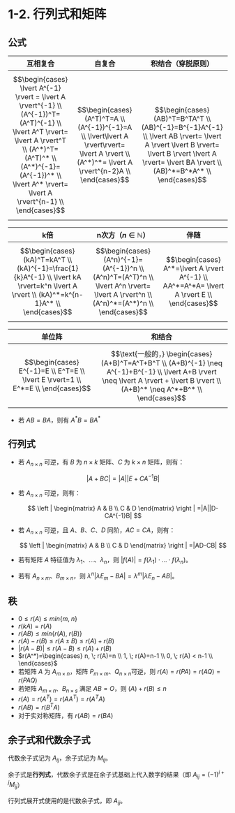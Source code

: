 # 1-2. 行列式和矩阵

## 公式

| 互相复合                                                                                                                                                                                                                                  | 自复合                                                                                                                                              | 积结合（穿脱原则）                                                                                                                                                                                         |
|---------------------------------------------------------------------------------------------------------------------------------------------------------------------------------------------------------------------------------------|--------------------------------------------------------------------------------------------------------------------------------------------------|---------------------------------------------------------------------------------------------------------------------------------------------------------------------------------------------------|
| $$\begin{cases} \lvert A^{-1} \rvert = \lvert A \rvert^{-1} \\ (A^{-1})^T=(A^T)^{-1} \\ \lvert A^T \rvert= \lvert A \rvert^T \\ (A^*)^T=(A^T)^* \\ (A^*)^{-1}=(A^{-1})^* \\ \lvert A^* \rvert= \lvert A \rvert^{n-1} \\ \end{cases}$$ | $$\begin{cases} (A^T)^T=A \\ (A^{-1})^{-1}=A \\ \lvert\lvert A \rvert\rvert= \lvert A \rvert \\ (A^*)^*= \lvert A \rvert^{n-2}A \\ \end{cases}$$ | $$\begin{cases} (AB)^T=B^TA^T \\ (AB)^{-1}=B^{-1}A^{-1} \\ \lvert AB \rvert= \lvert A \rvert \lvert B \rvert= \lvert B \rvert \lvert A \rvert= \lvert BA \rvert \\ (AB)^*=B^*A^* \\ \end{cases}$$ |

| k倍                                                                                                                                       | n次方（$n \in \mathbb{N}$）                                                                                                              | 伴随                                                                                          |
|------------------------------------------------------------------------------------------------------------------------------------------|--------------------------------------------------------------------------------------------------------------------------------------|---------------------------------------------------------------------------------------------|
| $$\begin{cases} (kA)^T=kA^T \\ (kA)^{-1}=\frac{1}{k}A^{-1} \\ \lvert kA \rvert=k^n \lvert A \rvert \\ (kA)^*=k^{n-1}A^* \\ \end{cases}$$ | $$\begin{cases} (A^n)^{-1}=(A^{-1})^n \\ (A^n)^T=(A^T)^n \\ \lvert A^n \rvert= \lvert A \rvert^n \\ (A^n)^*=(A^*)^n \\ \end{cases}$$ | $$\begin{cases} A^*=\lvert A \rvert A^{-1} \\ AA^*=A^*A= \lvert A \rvert E \\ \end{cases}$$ |

| 单位阵                                                                              | 和结合                                                                                                                                                                               |
|----------------------------------------------------------------------------------|-----------------------------------------------------------------------------------------------------------------------------------------------------------------------------------|
| $$\begin{cases} E^{-1}=E \\ E^T=E \\ \lvert E \rvert=1 \\ E^*=E \\ \end{cases}$$ | $$\text{一般的，} \begin{cases} (A+B)^T=A^T+B^T \\ (A+B)^{-1} \neq A^{-1}+B^{-1} \\ \lvert A+B \rvert \neq \lvert A \rvert + \lvert B \rvert \\ (A+B)^* \neq A^*+B^* \\ \end{cases}$$ |

+ 若 $AB=BA$，则有 $A^*B=BA^*$

## 行列式

+ 若 $A_{n\times n}$ 可逆，有 $B$ 为 $n \times k$ 矩阵、$C$ 为 $k \times n$ 矩阵，则有：

  $$
  |A+BC|=|A||E+CA^{-1}B|
  $$

+ 若 $A_{n\times n}$ 可逆，则有：

  $$
  \left | \begin{matrix}
  A & B \\
  C & D
  \end{matrix} \right |
  =|A||D-CA^{-1}B|
  $$

+ 若 $A_{n\times n}$ 可逆，且 $A$、$B$、$C$、$D$ 同阶，$AC=CA$，则有：

  $$
  \left | \begin{matrix}
  A & B \\
  C & D
  \end{matrix} \right |
  =|AD-CB|
  $$

+ 若有矩阵 $A$ 特征值为 $\lambda_1$、...、$\lambda_n$，则 $|f(A)|=f(\lambda_1) \cdot ... \cdot f(\lambda_n)$。

+ 若有 $A_{n \times m}$、$B_{m \times n}$，则 $\lambda^n|\lambda E_m-BA|=\lambda^m|\lambda E_n-AB|$。

## 秩

+ $0 \leq r(A) \leq min\{m, \; n\}$
+ $r(kA)=r(A)$
+ $r(AB) \leq min\{r(A), \; r(B)\}$
+ $r(A) - r(B) \leq r(A \pm B) \leq r(A) + r(B)$
+ $|r(A-B)| \leq r(A - B) \leq r(A)+r(B)$
+ $r(A^*)=\begin{cases} n, \; r(A)=n \\ 1, \; r(A)=n-1 \\ 0, \; r(A) < n-1 \\ \end{cases}$
+ 若矩阵 $A$ 为 $A_{m \times n}$，矩阵 $P_{m \times m}$、$Q_{n \times n}$可逆，则 $r(A)=r(PA)=r(AQ)=r(PAQ)$
+ 若矩阵 $A_{m \times n}$、$B_{n \times s}$ 满足 $AB=O$，则 $(A)+r(B) \leq n$
+ $r(A)=r(A^T)=r(AA^T)=r(A^TA)$
+ $r(AB)=r(B^TA)$
+ 对于实对称矩阵，有 $r(AB)=r(BA)$

## 余子式和代数余子式

代数余子式记为 $A_{ij}$，余子式记为 $M_{ij}$。

余子式是**行列式**，代数余子式是在余子式基础上代入数字的结果（即 $A_{ij}=(-1)^{i+j}M_{ij}$）

行列式展开式使用的是代数余子式，即 $A_{ij}$。